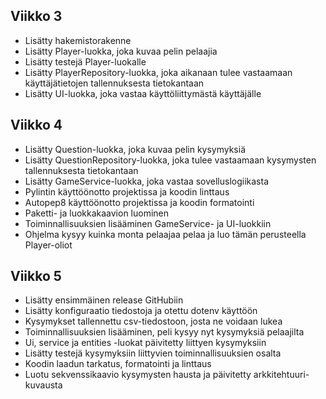 ## Viikko 3

- Lisätty hakemistorakenne
- Lisätty Player-luokka, joka kuvaa pelin pelaajia
- Lisätty testejä Player-luokalle
- Lisätty PlayerRepository-luokka, joka aikanaan tulee vastaamaan käyttäjätietojen tallennuksesta tietokantaan
- Lisätty UI-luokka, joka vastaa käyttöliittymästä käyttäjälle

## Viikko 4
- Lisätty Question-luokka, joka kuvaa pelin kysymyksiä
- Lisätty QuestionRepository-luokka, joka tulee vastaamaan kysymysten tallennuksesta tietokantaan
- Lisätty GameService-luokka, joka vastaa sovelluslogiikasta
- Pylintin käyttöönotto projektissa ja koodin linttaus
- Autopep8 käyttöönotto projektissa ja koodin formatointi
- Paketti- ja luokkakaavion luominen
- Toiminnallisuuksien lisääminen GameService- ja UI-luokkiin
- Ohjelma kysyy kuinka monta pelaajaa pelaa ja luo tämän perusteella Player-oliot

## Viikko 5
- Lisätty ensimmäinen release GitHubiin
- Lisätty konfiguraatio tiedostoja ja otettu dotenv käyttöön
- Kysymykset tallennettu csv-tiedostoon, josta ne voidaan lukea
- Toiminnallisuuksien lisääminen, peli kysyy nyt kysymyksiä pelaajilta
- Ui, service ja entities -luokat päivitetty liittyen kysymyksiin
- Lisätty testejä kysymyksiin liittyvien toiminnallisuuksien osalta
- Koodin laadun tarkatus, formatointi ja linttaus
- Luotu sekvenssikaavio kysymysten hausta ja päivitetty arkkitehtuuri-kuvausta
